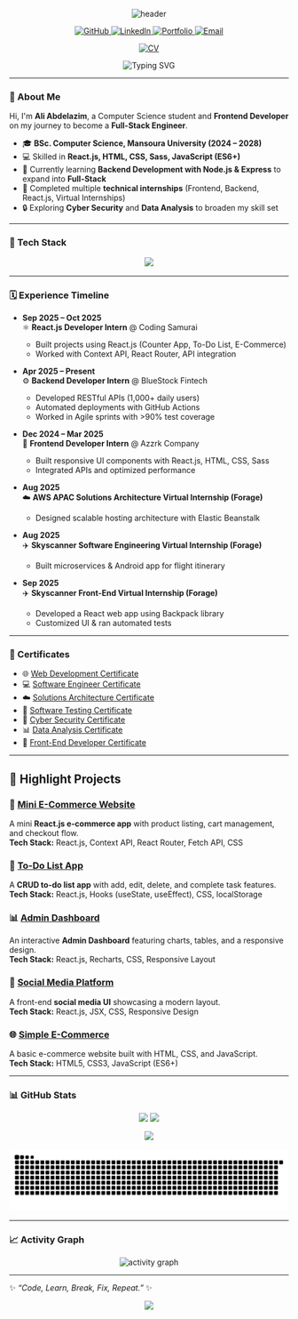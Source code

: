 <!-- Header -->
<p align="center">
  <img src="https://capsule-render.vercel.app/api?type=waving&height=220&text=Ali%20Abdelazim&fontAlign=45&fontSize=48&fontColor=ffffff&color=0:0ea5e9,100:8b5cf6" alt="header"/>
</p>

<!-- Social Icons -->
<p align="center">
  <a href="https://github.com/aliabdelazim7" target="_blank">
    <img src="https://img.shields.io/badge/GitHub-171515?style=for-the-badge&logo=github&logoColor=white" alt="GitHub"/>
  </a>
  <a href="https://www.linkedin.com/in/ali-abdelazim" target="_blank">
    <img src="https://img.shields.io/badge/LinkedIn-0077B5?style=for-the-badge&logo=linkedin&logoColor=white" alt="LinkedIn"/>
  </a>
<a href="https://ali-abdelazim-portfolio.netlify.app/" target="_blank">
    <img src="https://img.shields.io/badge/Portfolio-8A2BE2?style=for-the-badge&logo=vercel&logoColor=white" alt="Portfolio"/>
  </a>
  <a href="mailto:alialawady2006@gmail.com" target="_blank">
    <img src="https://img.shields.io/badge/Email-D14836?style=for-the-badge&logo=gmail&logoColor=white" alt="Email"/>
  </a>
</p>

<!-- CV Button -->
<p align="center">
  <a href="https://drive.google.com/file/d/15Sx8pvxxYo5j0mWdGZT9ZDCi6sAX9iq4/view?usp=drive_link" target="_blank">
    <img src="https://img.shields.io/badge/📄%20Download%20My%20CV-blue?style=for-the-badge&logo=googledrive&logoColor=white" alt="CV"/>
  </a>
</p>

<!-- Typing -->
<p align="center">
  <img src="https://readme-typing-svg.herokuapp.com?duration=2500&pause=600&center=true&vCenter=true&width=680&lines=Frontend+React.js+Developer;Backend+Node.js+%7C+NestJS;Databases+MongoDB,+PostgreSQL,+MySQL;Cyber+Security+Enthusiast;Always+Learning+%26+Building" alt="Typing SVG" />
</p>

---

### 👋 About Me
Hi, I'm **Ali Abdelazim**, a Computer Science student and **Frontend Developer** on my journey to become a **Full-Stack Engineer**.  

- 🎓 **BSc. Computer Science, Mansoura University (2024 – 2028)**  
- 💻 Skilled in **React.js, HTML, CSS, Sass, JavaScript (ES6+)**  
- 🌱 Currently learning **Backend Development with Node.js & Express** to expand into **Full-Stack**  
- 🚀 Completed multiple **technical internships** (Frontend, Backend, React.js, Virtual Internships)  
- 🔒 Exploring **Cyber Security** and **Data Analysis** to broaden my skill set  

---

### 🧰 Tech Stack
<p align="center">
  <img src="https://skillicons.dev/icons?i=html,css,sass,js,ts,react,nodejs,express,nest,py,sql,mongodb,postgres,mysql,docker,postman,git,github,vscode" />
</p>

---

### 🗓️ Experience Timeline  

- **Sep 2025 – Oct 2025**  
  ⚛️ **React.js Developer Intern** @ Coding Samurai  
  - Built projects using React.js (Counter App, To-Do List, E-Commerce)  
  - Worked with Context API, React Router, API integration  

- **Apr 2025 – Present**  
  ⚙️ **Backend Developer Intern** @ BlueStock Fintech  
  - Developed RESTful APIs (1,000+ daily users)  
  - Automated deployments with GitHub Actions  
  - Worked in Agile sprints with >90% test coverage  

- **Dec 2024 – Mar 2025**  
  🎨 **Frontend Developer Intern** @ Azzrk Company  
  - Built responsive UI components with React.js, HTML, CSS, Sass  
  - Integrated APIs and optimized performance  

- **Aug 2025**  
  ☁️ **AWS APAC Solutions Architecture Virtual Internship (Forage)**  
  - Designed scalable hosting architecture with Elastic Beanstalk  

- **Aug 2025**  
  ✈️ **Skyscanner Software Engineering Virtual Internship (Forage)**  
  - Built microservices & Android app for flight itinerary  

- **Sep 2025**  
  ✈️ **Skyscanner Front-End Virtual Internship (Forage)**  
  - Developed a React web app using Backpack library  
  - Customized UI & ran automated tests  

---

### 📜 Certificates  

- 🌐 [Web Development Certificate](https://drive.google.com/file/d/1Wzj7qB9hyZ5kmsRJBsKAN_k08NANrzwN/view?usp=drive_link)  
- 💻 [Software Engineer Certificate](https://drive.google.com/file/d/1GXIjAlvavD-huz7mJJx1laKKvbl-Afhs/view?usp=drive_link)  
- ☁️ [Solutions Architecture Certificate](https://drive.google.com/file/d/1gpufFxuJJ61ABrmrxhv6tkAyBPoZ81-B/view?usp=drive_link)  
- 🧪 [Software Testing Certificate](https://drive.google.com/file/d/1jf2OdW_LaKkX8Xs7s0eEoAPwDl53WvXF/view?usp=drive_link)  
- 🔐 [Cyber Security Certificate](https://drive.google.com/file/d/1rn0HwcwAdsip6MVoDUEdVo4gdQ4MKzMo/view?usp=drive_link)  
- 📊 [Data Analysis Certificate](https://drive.google.com/file/d/1iXyV7FVpzBZrFM1eilVQvKqQWxsper8I/view?usp=drive_link)  
- 🎨 [Front-End Developer Certificate](https://drive.google.com/file/d/1i08DadBy-M0GmvYuQMkX3fiDky0Eb8EH/view?usp=drive_link)  

---

## 🚀 Highlight Projects  

### 🛒 [Mini E-Commerce Website](https://mini-e-commerce-task.netlify.app/)  
A mini **React.js e-commerce app** with product listing, cart management, and checkout flow.  
**Tech Stack:** React.js, Context API, React Router, Fetch API, CSS  

### 📝 [To-Do List App](https://to-do-list-task4123.netlify.app/)  
A **CRUD to-do list app** with add, edit, delete, and complete task features.  
**Tech Stack:** React.js, Hooks (useState, useEffect), CSS, localStorage  

### 📊 [Admin Dashboard](https://admin-dashboard-45.netlify.app/)  
An interactive **Admin Dashboard** featuring charts, tables, and a responsive design.  
**Tech Stack:** React.js, Recharts, CSS, Responsive Layout  

### 💬 [Social Media Platform](https://social-media-platfom45.netlify.app/)  
A front-end **social media UI** showcasing a modern layout.  
**Tech Stack:** React.js, JSX, CSS, Responsive Design  

### 🌐 [Simple E-Commerce](https://simple-ecommerce-task45.netlify.app/)  
A basic e-commerce website built with HTML, CSS, and JavaScript.  
**Tech Stack:** HTML5, CSS3, JavaScript (ES6+)  

---

### 📊 GitHub Stats
<p align="center">
  <img height="165" src="https://github-readme-stats.vercel.app/api?username=aliabdelazim7&show_icons=true&rank_icon=github&theme=radical" />
  <img height="165" src="https://github-readme-streak-stats.herokuapp.com?user=aliabdelazim7&theme=radical" />
</p>
<p align="center">
  <img height="165" src="https://github-readme-stats.vercel.app/api/top-langs/?username=aliabdelazim7&layout=compact&theme=radical" />
</p>

![Snake animation](https://github.com/aliabdelazim7/aliabdelazim7/blob/output/snake.svg)

---

### 📈 Activity Graph
<p align="center">
  <img src="https://github-readme-activity-graph.vercel.app/graph?username=aliabdelazim7&theme=tokyo-night" alt="activity graph"/>
</p>

---

✨ *“Code, Learn, Break, Fix, Repeat.”* ✨

<!-- Footer -->
<p align="center">
  <img src="https://capsule-render.vercel.app/api?type=waving&height=140&section=footer&color=0:8b5cf6,100:0ea5e9"/>
</p>
